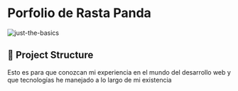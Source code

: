 # Porfolio de Rasta Panda


![just-the-basics](https://github.com/withastro/astro/assets/2244813/a0a5533c-a856-4198-8470-2d67b1d7c554)

## 🚀 Project Structure



Esto es para que conozcan mi experiencia en el mundo del desarrollo web y que tecnologías he manejado a lo largo de mi existencia

